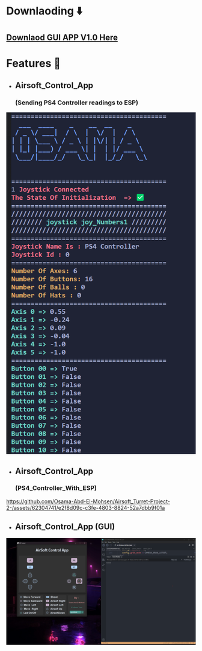 # **Downlaoding** ⬇️
## [Downlaod GUI APP V1.0 Here](https://github.com/Osama-Abd-El-Mohsen/Airsoft_Turret-Project-2-/releases/tag/V1.0)


# **Features 💫**
  - ## Airsoft_Control_App 
    ### (Sending PS4 Controller readings to ESP)
![Alt text](/Assets/PS4_2_ESP.png)

- ## Airsoft_Control_App 
  ### (PS4_Controller_With_ESP)
https://github.com/Osama-Abd-El-Mohsen/Airsoft_Turret-Project-2-/assets/62304741/e2f8d09c-c3fe-4803-8824-52a7dbb9f01a



- ## Airsoft_Control_App (GUI)
![Alt text](</Assets/GUI_App_With_ESP.png>)
